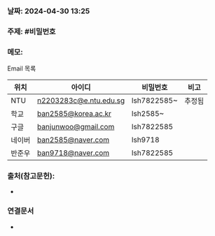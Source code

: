 ### 날짜: 2024-04-30 13:25

### 주제:  #비밀번호

### 메모:
Email 목록

| 위치  | 아이디                    | 비밀번호        | 비고  |
| --- | ---------------------- | ----------- | --- |
| NTU | n2203283c@e.ntu.edu.sg | lsh7822585~ | 추정됨 |
| 학교  | ban2585@korea.ac.kr    | lsh2585~    |     |
| 구글  | banjunwoo@gmail.com    | lsh7822585  |     |
| 네이버 | ban2585@naver.com      | lsh9718     |     |
| 반준우 | ban9718@naver.com      | lsh7822585  |     |




### 출처(참고문헌):
- 

### 연결문서
- 